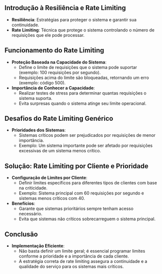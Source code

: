 ## Introdução à Resiliência e Rate Limiting
- **Resiliência**: Estratégias para proteger o sistema e garantir sua continuidade.
- **Rate Limiting**: Técnica que protege o sistema controlando o número de requisições que ele pode processar.

## Funcionamento do Rate Limiting
- **Proteção Baseada na Capacidade do Sistema**:
  - Define o limite de requisições que o sistema pode suportar (exemplo: 100 requisições por segundo).
  - Requisições acima do limite são bloqueadas, retornando um erro (exemplo: código 500).
- **Importância de Conhecer a Capacidade**:
  - Realizar testes de stress para determinar quantas requisições o sistema suporta.
  - Evita surpresas quando o sistema atinge seu limite operacional.

## Desafios do Rate Limiting Genérico
- **Prioridades dos Sistemas**:
  - Sistemas críticos podem ser prejudicados por requisições de menor importância.
  - Exemplo: Um sistema importante pode ser afetado por requisições excessivas de um sistema menos crítico.

## Solução: Rate Limiting por Cliente e Prioridade
- **Configuração de Limites por Cliente**:
  - Definir limites específicos para diferentes tipos de clientes com base na criticidade.
  - Exemplo: Sistema principal com 60 requisições por segundo e sistemas menos críticos com 40.
- **Benefícios**:
  - Garante que sistemas prioritários sempre tenham acesso necessário.
  - Evita que sistemas não críticos sobrecarreguem o sistema principal.

## Conclusão
- **Implementação Eficiente**:
  - Não basta definir um limite geral; é essencial programar limites conforme a prioridade e a importância de cada cliente.
  - A estratégia correta de rate limiting assegura a continuidade e a qualidade do serviço para os sistemas mais críticos.

